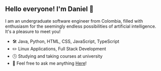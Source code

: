 ## Hello everyone! I'm Daniel 👋

I am an undergraduate software engineer from Colombia, filled with enthusiasm for the seemingly endless possibilities of artificial intelligence. It's a pleasure to meet you!

-   🛠️  Java, Python, HTML, CSS, JavaScript, TypeScript
-   ✏️  Linux Applications, Full Stack Development
-   🕓  Studying and taking courses at university
-   💬  Feel free to ask me anything [Here](https://github.com/Daniel27110/Daniel27110/discussions)!
